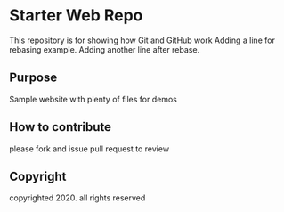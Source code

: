 # Starter Web Repo

This repository is for showing how Git and GitHub work
Adding a line for rebasing example. Adding another line after rebase.

## Purpose

Sample website with plenty of files for demos

## How to contribute
please fork and issue pull request to review

## Copyright
copyrighted 2020. all rights reserved
